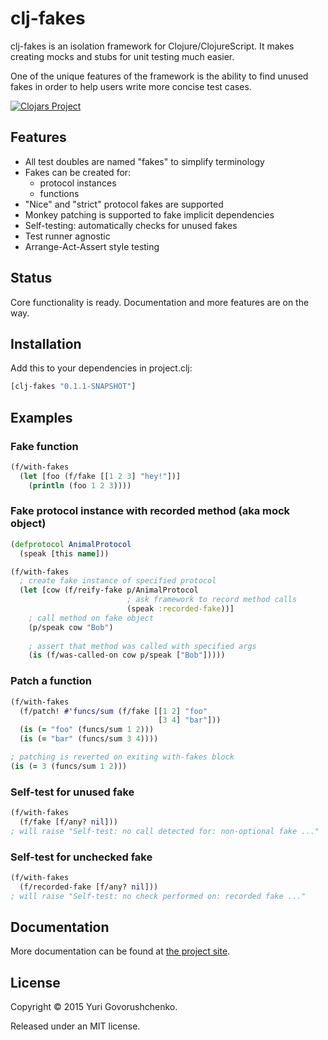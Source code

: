 # clj-fakes
clj-fakes is an isolation framework for Clojure/ClojureScript. It makes creating mocks and stubs for unit testing much easier.

One of the unique features of the framework is the ability to find unused fakes in order to help users write more concise test cases.

[![Clojars Project](http://clojars.org/clj-fakes/latest-version.svg)](http://clojars.org/clj-fakes)

## Features
* All test doubles are named "fakes" to simplify terminology
* Fakes can be created for:
  * protocol instances
  * functions
* "Nice" and "strict" protocol fakes are supported
* Monkey patching is supported to fake implicit dependencies
* Self-testing: automatically checks for unused fakes
* Test runner agnostic
* Arrange-Act-Assert style testing

## Status
Core functionality is ready. Documentation and more features are on the way.

## Installation
Add this to your dependencies in project.clj:

```clj
[clj-fakes "0.1.1-SNAPSHOT"]
```

## Examples
### Fake function

```clj
(f/with-fakes
  (let [foo (f/fake [[1 2 3] "hey!"])]
    (println (foo 1 2 3))))
```

### Fake protocol instance with recorded method (aka mock object)

```clj
(defprotocol AnimalProtocol
  (speak [this name]))

(f/with-fakes
  ; create fake instance of specified protocol
  (let [cow (f/reify-fake p/AnimalProtocol
                          ; ask framework to record method calls
                          (speak :recorded-fake))]
    ; call method on fake object
    (p/speak cow "Bob")
    
    ; assert that method was called with specified args
    (is (f/was-called-on cow p/speak ["Bob"]))))
```

### Patch a function

```clj
(f/with-fakes
  (f/patch! #'funcs/sum (f/fake [[1 2] "foo"
                                 [3 4] "bar"]))
  (is (= "foo" (funcs/sum 1 2)))
  (is (= "bar" (funcs/sum 3 4))))

; patching is reverted on exiting with-fakes block
(is (= 3 (funcs/sum 1 2)))
```

### Self-test for unused fake

```clj
(f/with-fakes
  (f/fake [f/any? nil]))
; will raise "Self-test: no call detected for: non-optional fake ..."
```

### Self-test for unchecked fake

```clj
(f/with-fakes
  (f/recorded-fake [f/any? nil]))
; will raise "Self-test: no check performed on: recorded fake ..."
```

## Documentation
More documentation can be found at [the project site](http://metametadata.github.io/clj-fakes/).

## License
Copyright © 2015 Yuri Govorushchenko.

Released under an MIT license.
